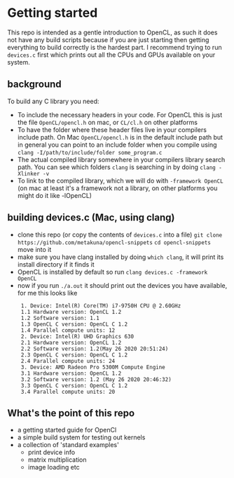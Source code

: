 # Getting started
This repo is intended as a gentle introduction to OpenCL, as such it does not have any build scripts because if you are just starting then getting everything to build correctly is the hardest part. I recommend trying to run `devices.c` first which prints out all the CPUs and GPUs available on your system.

## background
To build any C library you need:
 - To include the necessary headers in your code. For OpenCL this is just the file `OpenCL/opencl.h` on mac, or `CL/cl.h` on other platforms
 - To have the folder where these header files live in your compilers include path. On Mac `OpenCL/opencl.h` is in the default include path but in general you can point to an include folder when you compile using ```clang -I/path/to/include/folder some_program.c```
 - The actual compiled library somewhere in your compilers library search path. You can see which folders `clang` is searching in by doing `clang -Xlinker -v`
 - To link to the compiled library, which we will do with `-framework OpenCL` (on mac at least it's a framework not a library, on other platforms you might do it like -lOpenCL)

## building devices.c (Mac, using clang)
 - clone this repo (or copy the contents of `devices.c` into a file)
   ```git clone https://github.com/metakuna/opencl-snippets```
   ```cd opencl-snippets``` move into it
 - make sure you have clang installed by doing `which clang`, it will print its install directory if it finds it
 - OpenCL is installed by default so run
   ```clang devices.c -framework OpenCL```
 - now if you run `./a.out` it should print out the devices you have available, for me this looks like
   ```
    1. Device: Intel(R) Core(TM) i7-9750H CPU @ 2.60GHz
    1.1 Hardware version: OpenCL 1.2
    1.2 Software version: 1.1
    1.3 OpenCL C version: OpenCL C 1.2
    1.4 Parallel compute units: 12
    2. Device: Intel(R) UHD Graphics 630
    2.1 Hardware version: OpenCL 1.2
    2.2 Software version: 1.2(May 26 2020 20:51:24)
    2.3 OpenCL C version: OpenCL C 1.2
    2.4 Parallel compute units: 24
    3. Device: AMD Radeon Pro 5300M Compute Engine
    3.1 Hardware version: OpenCL 1.2
    3.2 Software version: 1.2 (May 26 2020 20:46:32)
    3.3 OpenCL C version: OpenCL C 1.2
    3.4 Parallel compute units: 20
    ```

## What's the point of this repo
 - a getting started guide for OpenCl
 - a simple build system for testing out kernels
 - a collection of 'standard examples'
    - print device info
    - matrix multiplication
    - image loading etc